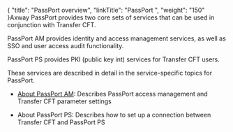 {
    "title": "PassPort overview",
    "linkTitle": "PassPort ",
    "weight": "150"
}Axway PassPort provides two core sets of services that can be used in conjunction with Transfer CFT.

PassPort AM provides identity and access management services, as well as SSO and user access audit functionality.

PassPort PS provides PKI (public key int) services for Transfer CFT users.

These services are described in detail in the service-specific topics for PassPort.

-   [About PassPort AM](../internal_a_m_start_here/about_passport_am): Describes PassPort access management and Transfer CFT parameter settings
-   About PassPort PS: Describes how to set up a connection between Transfer CFT and PassPort PS
